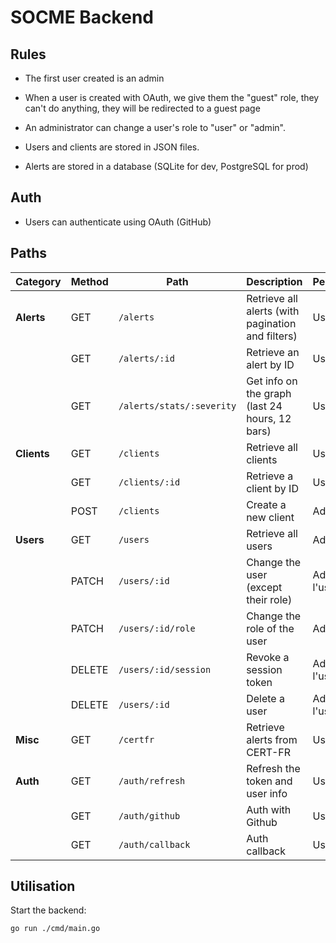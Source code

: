 # SOCME Backend

## Rules

- The first user created is an admin
- When a user is created with OAuth, we give them the "guest" role, they can't do anything, they will be redirected to a guest page
- An administrator can change a user's role to "user" or "admin".

- Users and clients are stored in JSON files.
- Alerts are stored in a database (SQLite for dev, PostgreSQL for prod)

## Auth

- Users can authenticate using OAuth (GitHub)

## Paths

| **Category**  | **Method** | **Path**                          | **Description**                                      | **Permissions** |
|--------------|----------|--------------------------------|--------------------------------------------------|----------------|
| **Alerts**   | GET      | `/alerts`                     | Retrieve all alerts (with pagination and filters) | User |
|              | GET      | `/alerts/:id`                 | Retrieve an alert by ID                         | User |
|              | GET      | `/alerts/stats/:severity`     | Get info on the graph (last 24 hours, 12 bars)   | User |
| **Clients**  | GET      | `/clients`                    | Retrieve all clients                                | User |
|              | GET      | `/clients/:id`                | Retrieve a client by ID                           | User |
|              | POST     | `/clients`                    | Create a new client                           | Admin |
| **Users**    | GET      | `/users`                      | Retrieve all users                                 | Admin |
|              | PATCH    | `/users/:id`             | Change the user (except their role)                              | Admin or l'user |
|              | PATCH    | `/users/:id/role`             | Change the role of the user                              | Admin |
|              | DELETE   | `/users/:id/session`          | Revoke a session token                    | Admin or l'user |
|              | DELETE   | `/users/:id`                  | Delete a user                                 | Admin or l'user |
| **Misc**     | GET      | `/certfr`                     | Retrieve alerts from CERT-FR                        | User |
| **Auth**     | GET      | `/auth/refresh`               | Refresh the token and user info                     | User |
| | GET      | `/auth/github`               | Auth with Github | User |
| | GET      | `/auth/callback`               | Auth callback | User |

## Utilisation

Start the backend:

```bash
go run ./cmd/main.go
```
